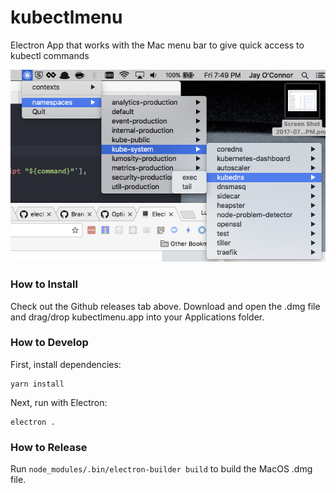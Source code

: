 # kubectlmenu
Electron App that works with the Mac menu bar to give quick access to kubectl commands

![](screenshot.png)

### How to Install

Check out the Github releases tab above. Download and open the .dmg file and drag/drop kubectlmenu.app into your Applications folder.

### How to Develop

First, install dependencies:

```
yarn install
```

Next, run with Electron:

```
electron .
```

### How to Release

Run `node_modules/.bin/electron-builder build` to build the MacOS .dmg file.
